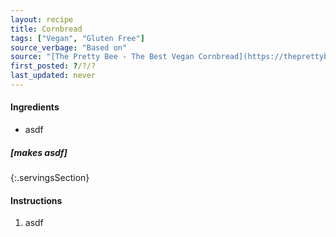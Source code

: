 ```yaml
---
layout: recipe
title: Cornbread
tags: ["Vegan", "Gluten Free"]
source_verbage: "Based on"
source: "[The Pretty Bee - The Best Vegan Cornbread](https://theprettybee.com/vegan-cornbread/)" 
first_posted: ?/?/?
last_updated: never
---
```


#### Ingredients
- asdf

##### [makes asdf]
{:.servingsSection}

#### Instructions
1. asdf